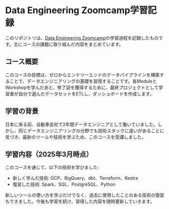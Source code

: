 # Data Engineering Zoomcamp学習記録

このリポジトリは、[Data Engineering Zoomcamp](https://github.com/DataTalksClub/data-engineering-zoomcamp "Data Engineering Zoomcamp")の学習過程を記録したものです。主にコースの課題に取り組んだ内容をまとめています。

## コース概要

このコースの目標は、ゼロからエンドツーエンドのデータパイプラインを構築することで、データエンジニアリングの基礎を習得することです。各ModuleとWorkshopを学んだあと、修了証を獲得するために、最終プロジェクトとして学習者が自分で選んだデータセットをETLし、ダッシュボードを作成します。

## 学習の背景

日本に来る前、自動車会社で2年間データエンジニアとして働いていました。しかし、同じデータエンジニアリングの分野でも技術スタックに違いがあることに気づき、最新のツールや技術を学ぶため、このコースを受講しました。

## 学習内容（2025年3月時点）

このコースを通じて、以下の技術を学びました:

- 新しく学んだ技術: GCP、BigQuery、dbt、Terraform、Kestra
- 復習した技術: Spark、SQL、PostgreSQL、Python

新しいツールの使い方を学ぶだけでなく、過去に使用したことのある技術の復習もできました。今後も学習を続け、習得した内容を随時更新していきます。
